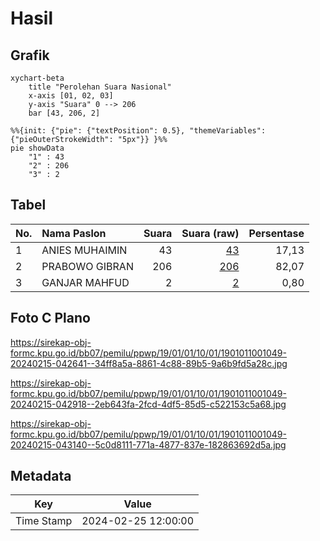 # Hasil

## Grafik

```mermaid
xychart-beta
    title "Perolehan Suara Nasional"
    x-axis [01, 02, 03]
    y-axis "Suara" 0 --> 206
    bar [43, 206, 2]
```

```mermaid
%%{init: {"pie": {"textPosition": 0.5}, "themeVariables": {"pieOuterStrokeWidth": "5px"}} }%%
pie showData
    "1" : 43
    "2" : 206
    "3" : 2
```

## Tabel

| No. | Nama Paslon    | Suara | Suara (raw) | Persentase |
|:--- |:-------------- | -----:| -----------:| ----------:|
| 1   | ANIES MUHAIMIN | 43    | [43][p-1]   | 17,13      |
| 2   | PRABOWO GIBRAN | 206   | [206][p-2]  | 82,07      |
| 3   | GANJAR MAHFUD  | 2     | [2][p-3]    | 0,80       |


[p-1]: https://github.com/gigit-pemilu/pemilu-2024/blob/main/pilpres/hitung-suara/sub/19-kepulauan-bangka-belitung/sub/01-bangka/sub/01-sungailiat/sub/1001-sungailiat/sub/049-tps/sub/paslon-1.txt
[p-2]: https://github.com/gigit-pemilu/pemilu-2024/blob/main/pilpres/hitung-suara/sub/19-kepulauan-bangka-belitung/sub/01-bangka/sub/01-sungailiat/sub/1001-sungailiat/sub/049-tps/sub/paslon-2.txt
[p-3]: https://github.com/gigit-pemilu/pemilu-2024/blob/main/pilpres/hitung-suara/sub/19-kepulauan-bangka-belitung/sub/01-bangka/sub/01-sungailiat/sub/1001-sungailiat/sub/049-tps/sub/paslon-3.txt

## Foto C Plano

https://sirekap-obj-formc.kpu.go.id/bb07/pemilu/ppwp/19/01/01/10/01/1901011001049-20240215-042641--34ff8a5a-8861-4c88-89b5-9a6b9fd5a28c.jpg

https://sirekap-obj-formc.kpu.go.id/bb07/pemilu/ppwp/19/01/01/10/01/1901011001049-20240215-042918--2eb643fa-2fcd-4df5-85d5-c522153c5a68.jpg

https://sirekap-obj-formc.kpu.go.id/bb07/pemilu/ppwp/19/01/01/10/01/1901011001049-20240215-043140--5c0d8111-771a-4877-837e-182863692d5a.jpg


## Metadata

| Key        | Value               |
| ---------- | ------------------- |
| Time Stamp | 2024-02-25 12:00:00 |




